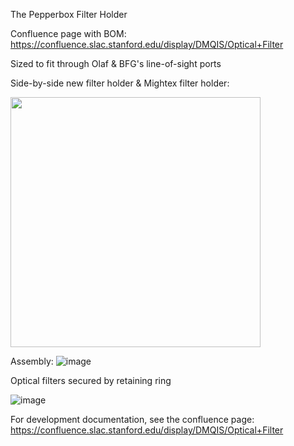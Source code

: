 The Pepperbox Filter Holder

Confluence page with BOM: https://confluence.slac.stanford.edu/display/DMQIS/Optical+Filter

Sized to fit through Olaf & BFG's line-of-sight ports

Side-by-side new filter holder & Mightex filter holder:

<img src="https://github.com/user-attachments/assets/0a3467a5-a80e-4233-8ccb-5a5b9086f104" width="400"/>


Assembly:
![image](https://github.com/user-attachments/assets/a1f7be0a-38d1-47f9-b8fb-3a50febbb437)


Optical filters secured by retaining ring

![image](https://github.com/user-attachments/assets/1036a9d5-de13-43fd-b096-4cfaf1e7e056)


For development documentation, see the confluence page: https://confluence.slac.stanford.edu/display/DMQIS/Optical+Filter
